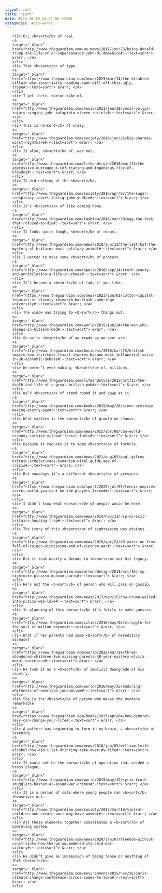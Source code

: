 ```yaml
---
layout: post
title: "sort"
date: 2023-10-10 12:34:56 +0530
categories: auto-words
---
```

<ol>

    <li> Or, <b>sort</b> of real.
    <a 
    target="_blank" 
    href="http://www.theguardian.com/us-news/2017/jun/23/being-donald-trump-the-life-of-an-impersonator-john-di-domenico#:~:text=sort"> &rarr; </a>
    </li>
    <li> That <b>sort</b> of type.
    <a 
    target="_blank" 
    href="https://www.theguardian.com/news/2023/mar/14/the-disabled-villain-why-sensitivity-reading-cant-kill-off-this-ugly-trope#:~:text=sort"> &rarr; </a>
    </li>
    <li> I get there, <b>sort</b> of.
    <a 
    target="_blank" 
    href="http://www.theguardian.com/music/2021/jan/19/vocal-polyps-injury-singing-john-colapinto-steven-zeitels#:~:text=sort"> &rarr; </a>
    </li>
    <li> This is <b>sort</b> of crazy.
    <a 
    target="_blank" 
    href="http://www.theguardian.com/society/2016/jan/26/big-pharmas-worst-nightmare#:~:text=sort"> &rarr; </a>
    </li>
    <li> It also, <b>sort</b> of, was not.
    <a 
    target="_blank" 
    href="http://www.theguardian.com/lifeandstyle/2016/mar/24/the-aggressive-outrageous-infuriating-and-ingenious-rise-of-brewdog#:~:text=sort"> &rarr; </a>
    </li>
    <li> It did nothing of the <b>sort</b>.
    <a 
    target="_blank" 
    href="http://www.theguardian.com/society/2016/apr/07/the-sugar-conspiracy-robert-lustig-john-yudkin#:~:text=sort"> &rarr; </a>
    </li>
    <li> It’s <b>sort</b> of like coming home.
    <a 
    target="_blank" 
    href="http://www.theguardian.com/fashion/2016/mar/30/ugg-the-look-that-refused-to-die#:~:text=sort"> &rarr; </a>
    </li>
    <li> It looks quite tough, <b>sort</b> of robust.
    <a 
    target="_blank" 
    href="http://www.theguardian.com/news/2018/jun/12/the-last-bat-the-mystery-of-britains-most-solitary-animal#:~:text=sort"> &rarr; </a>
    </li>
    <li> I wanted to make some <b>sort</b> of protest.
    <a 
    target="_blank" 
    href="http://www.theguardian.com/sport/2016/sep/14/truth-beauty-and-annihilation-a-life-in-chess#:~:text=sort"> &rarr; </a>
    </li>
    <li> It’s become a <b>sort</b> of fad, if you like.
    <a 
    target="_blank" 
    href="https://www.theguardian.com/news/2023/jun/01/cotton-capital-legacies-of-slavery-research-backlash-cambridge-university#:~:text=sort"> &rarr; </a>
    </li>
    <li> The widow was trying to <b>sort</b> things out.
    <a 
    target="_blank" 
    href="http://www.theguardian.com/world/2015/jun/24/the-man-who-sleeps-in-hitlers-bed#:~:text=sort"> &rarr; </a>
    </li>
    <li> So we’re <b>sort</b> of as ready as we ever are.
    <a 
    target="_blank" 
    href="http://www.theguardian.com/business/2016/mar/15/british-umpire-how-institute-fiscal-studies-became-most-influential-voice-in-uk-economic-debate#:~:text=sort"> &rarr; </a>
    </li>
    <li> We weren’t ever making, <b>sort</b> of, millions.
    <a 
    target="_blank" 
    href="http://www.theguardian.com/lifeandstyle/2015/oct/13/the-death-and-life-of-a-great-british-pub#:~:text=sort"> &rarr; </a>
    </li>
    <li> We’d <b>sort</b> of stand round it and gawp at it.
    <a 
    target="_blank" 
    href="http://www.theguardian.com/books/2015/may/26/simon-armitage-making-poetry-pay#:~:text=sort"> &rarr; </a>
    </li>
    <li> What matters is the <b>sort</b> of growth we choose.
    <a 
    target="_blank" 
    href="http://www.theguardian.com/news/2015/apr/08/can-world-economy-survive-without-fossil-fuels#:~:text=sort"> &rarr; </a>
    </li>
    <li> Because it reduces it to some <b>sort</b> of formula.
    <a 
    target="_blank" 
    href="http://www.theguardian.com/news/2021/aug/05/paul-gilroy-britain-scholar-race-humanism-vital-guide-age-of-crisis#:~:text=sort"> &rarr; </a>
    </li>
    <li> But nowadays it’s a different <b>sort</b> of pressure.
    <a 
    target="_blank" 
    href="https://www.theguardian.com/sport/2022/jul/07/tennis-umpires-secret-world-you-cant-be-the-players-friend#:~:text=sort"> &rarr; </a>
    </li>
    <li> I didn’t know what <b>sort</b> of people would be here.
    <a 
    target="_blank" 
    href="http://www.theguardian.com/news/2014/nov/11/-sp-no-exit-britains-housing-trap#:~:text=sort"> &rarr; </a>
    </li>
    <li> The irony of this <b>sort</b> of sightseeing was obvious.
    <a 
    target="_blank" 
    href="http://www.theguardian.com/news/2015/apr/21/40-years-on-from-fall-of-saigon-witnessing-end-of-vietnam-war#:~:text=sort"> &rarr; </a>
    </li>
    <li> But it took nearly a decade to <b>sort</b> out his legacy.
    <a 
    target="_blank" 
    href="http://www.theguardian.com/artanddesign/2014/oct/16/-sp-nightmare-picasso-museum-paris#:~:text=sort"> &rarr; </a>
    </li>
    <li> He’s not the <b>sort</b> of person who will pass on gossip.
    <a 
    target="_blank" 
    href="http://www.theguardian.com/news/2017/nov/15/how-trump-walked-into-putins-web-luke#:~:text=sort"> &rarr; </a>
    </li>
    <li> In planning of this <b>sort</b> it’s futile to make guesses.
    <a 
    target="_blank" 
    href="http://www.theguardian.com/cities/2016/may/03/struggle-for-the-soul-of-milton-keynes#:~:text=sort"> &rarr; </a>
    </li>
    <li> What if her parents had some <b>sort</b> of hereditary disease?
    <a 
    target="_blank" 
    href="https://www.theguardian.com/world/2023/mar/28/three-abandoned-children-two-missing-parents-40-year-mystery-elvira-moral-barcelona#:~:text=sort"> &rarr; </a>
    </li>
    <li> He took it as a <b>sort</b> of implicit downgrade of his country.
    <a 
    target="_blank" 
    href="http://www.theguardian.com/world/2016/may/25/enduring-whiteness-of-american-journalism#:~:text=sort"> &rarr; </a>
    </li>
    <li> She is the <b>sort</b> of person who makes the mundane remarkable.
    <a 
    target="_blank" 
    href="https://www.theguardian.com/books/2023/apr/04/how-deborah-levy-can-change-your-life#:~:text=sort"> &rarr; </a>
    </li>
    <li> A pattern was beginning to form in my brain, a <b>sort</b> of learning.
    <a 
    target="_blank" 
    href="http://www.theguardian.com/news/2018/jan/05/william-leith-alcohol-how-did-i-let-drinking-take-over-my-life#:~:text=sort"> &rarr; </a>
    </li>
    <li> It would not be the <b>sort</b> of operation that needed a brass plaque.
    <a 
    target="_blank" 
    href="http://www.theguardian.com/world/2015/may/12/syria-truth-smugglers-bashar-al-assad-war-crimes#:~:text=sort"> &rarr; </a>
    </li>
    <li> It is a period of calm where young people can <b>sort</b> themselves out.
    <a 
    target="_blank" 
    href="http://www.theguardian.com/society/2015/mar/18/violent-children-one-secure-unit-may-have-answer#:~:text=sort"> &rarr; </a>
    </li>
    <li> All these elements together constituted a <b>sort</b> of operating system.
    <a 
    target="_blank" 
    href="http://www.theguardian.com/news/2020/jan/07/freedom-without-constraints-how-the-us-squandered-its-cold-war-victory#:~:text=sort"> &rarr; </a>
    </li>
    <li> He didn’t give an impression of being tense or anything of that <b>sort</b>.
    <a 
    target="_blank" 
    href="http://www.theguardian.com/environment/2015/nov/26/paris-climate-change-conference-circus-comes-to-town#:~:text=sort"> &rarr; </a>
    </li>